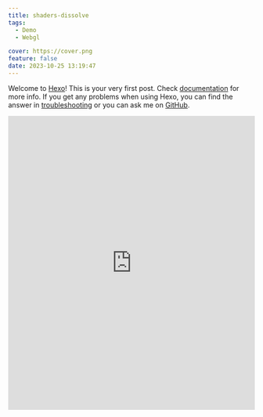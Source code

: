```yaml
---
title: shaders-dissolve
tags:
  - Demo
  - Webgl

cover: https://cover.png
feature: false
date: 2023-10-25 13:19:47
---
```

Welcome to [Hexo](https://hexo.io/)! This is your very first post. Check [documentation](https://hexo.io/docs/) for more info. If you get any problems when using Hexo, you can find the answer in [troubleshooting](https://hexo.io/docs/troubleshooting.html) or you can ask me on [GitHub](https://github.com/hexojs/hexo/issues).

<iframe
width=100%
height=600
src='https://kevinchen2046.github.io/assets/demo/shaders-dissolve/index.html'
frameborder=0
></iframe>